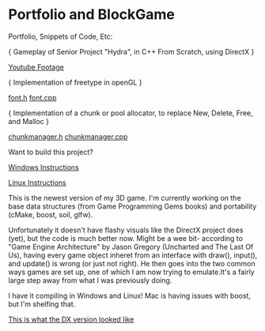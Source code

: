 Portfolio and BlockGame
=========

Portfolio, Snippets of Code, Etc:

{ Gameplay of Senior Project "Hydra", in C++ From Scratch, using DirectX  }

[Youtube Footage](http://www.youtube.com/watch?v=c49Agz17ujo)

{ Implementation of freetype in openGL } 

[font.h](https://github.com/fulletron/BlockGame/blob/master/src/Main/Graphics/font.h) 
[font.cpp](https://github.com/fulletron/BlockGame/blob/master/src/Main/Graphics/font.cpp)

{ Implementation of a chunk or pool allocator, to replace New, Delete, Free, and Malloc }

[chunkmanager.h](https://github.com/fulletron/BlockGame/blob/master/src/Main/Utilities/chunkmanager.h)
[chunkmanager.cpp](https://github.com/fulletron/BlockGame/blob/master/src/Main/Utilities/chunkmanager.cpp)

Want to build this project?

[Windows Instructions](https://github.com/fulletron/BlockGame/blob/master/not%20src/Linux%20Instructions.txt)

[Linux Instructions](https://github.com/fulletron/BlockGame/blob/master/not%20src/Linux%20Instructions.txt)

This is the newest version of my 3D game. I'm currently working on the base data structures (from Game Programming Gems books) and portability (cMake, boost, soil, glfw).

Unfortunately it doesn't have flashy visuals like the DirectX project does (yet), but the code is much better now. Might be a wee bit- according to "Game Engine Architecture" by Jason Gregory (Uncharted and The Last Of Us), having every game object inheret from an interface with draw(), input(), and update() is wrong (or just not right). He then goes into the two common ways games are set up, one of which I am now trying to emulate.It's a fairly large step away from what I was previously doing. 

I have it compiling in Windows and Linux! Mac is having issues with boost, but I'm shelfing that.

[This is what the DX version looked like](https://github.com/fulletron/BlockGame/wiki/What-the-DirectX-version-looked-like:)
